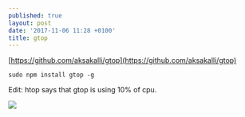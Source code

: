 ```yaml
---
published: true
layout: post
date: '2017-11-06 11:28 +0100'
title: gtop
---
```

[https://github.com/aksakalli/gtop](https://github.com/aksakalli/gtop)

    sudo npm install gtop -g
    
Edit: htop says that gtop is using 10% of cpu.
    
![](https://raw.githubusercontent.com/aksakalli/gtop/master/img/demo.gif)
